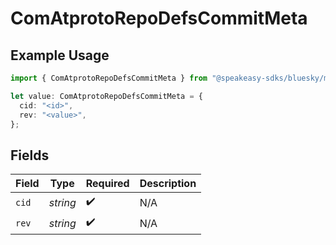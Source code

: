 # ComAtprotoRepoDefsCommitMeta

## Example Usage

```typescript
import { ComAtprotoRepoDefsCommitMeta } from "@speakeasy-sdks/bluesky/models/components";

let value: ComAtprotoRepoDefsCommitMeta = {
  cid: "<id>",
  rev: "<value>",
};
```

## Fields

| Field              | Type               | Required           | Description        |
| ------------------ | ------------------ | ------------------ | ------------------ |
| `cid`              | *string*           | :heavy_check_mark: | N/A                |
| `rev`              | *string*           | :heavy_check_mark: | N/A                |